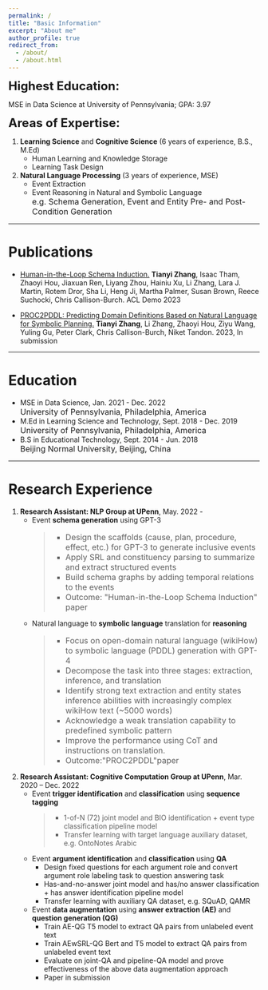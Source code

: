 ```yaml
---
permalink: /
title: "Basic Information"
excerpt: "About me"
author_profile: true
redirect_from: 
  - /about/
  - /about.html
---
```

**<font size=5>Highest Education:</font>**

MSE in Data Science at University of Pennsylvania;  GPA: 3.97

**<font size=5>Areas of Expertise:</font>**
1. **Learning Science** and **Cognitive Science** (6 years of experience, B.S., M.Ed)
    - Human Learning and Knowledge Storage
    - Learning Task Design
2. **Natural Language Processing** (3 years of experience, MSE)
    - Event Extraction
    - Event Reasoning in Natural and Symbolic Language<br>
      <font size=3>e.g. Schema Generation, Event and Entity Pre- and Post- Condition Generation</font>

------

# Publications
- [Human-in-the-Loop Schema Induction.](https://aclanthology.org/2023.acl-demo.1.pdf)
    **Tianyi Zhang**, Isaac Tham, Zhaoyi Hou, Jiaxuan Ren, Liyang Zhou, Hainiu Xu, Li Zhang, Lara J. Martin, Rotem Dror, Sha Li, Heng Ji, Martha Palmer, Susan Brown, Reece Suchocki, Chris Callison-Burch. ACL Demo 2023
    
- [PROC2PDDL: Predicting Domain Definitions Based on Natural Language for Symbolic Planning.](https://123.com)
    **Tianyi Zhang**, Li Zhang, Zhaoyi Hou, Ziyu Wang, Yuling Gu, Peter Clark, Chris Callison-Burch, Niket Tandon. 2023, In submission

------

# Education
  - MSE in Data Science,   Jan. 2021 - Dec. 2022<br>
    <font size=3>University of Pennsylvania, Philadelphia, America</font>
  - M.Ed in Learning Science and Technology,   Sept. 2018 - Dec. 2019<br>
    <font size=3>University of Pennsylvania, Philadelphia, America</font>
  - B.S in Educational Technology,   Sept. 2014 - Jun. 2018<br>
    <font size=3>Beijing Normal University, Beijing, China</font>

------

# Research Experience

1. **Research Assistant: NLP Group at UPenn**, May. 2022 -
    - Event **schema generation** using GPT-3
      <blockquote><font size=3 style='normal'>
        <ul>
        <li>Design the scaffolds (cause, plan, procedure, effect, etc.) for GPT-3 to generate inclusive events</li>
        <li>Apply SRL and constituency parsing to summarize and extract structured events</li>
        <li>Build schema graphs by adding temporal relations to the events</li>
        <li>Outcome: "Human-in-the-Loop Schema Induction" paper</li>
        </ul>
      </font></blockquote>
    - Natural language to **symbolic language** translation for **reasoning**
      <blockquote><font size=3 style='normal'>
        <ul>
        <li>Focus on open-domain natural language (wikiHow) to symbolic language (PDDL) generation with GPT-4</li>
        <li>Decompose the task into three stages: extraction, inference, and translation</li>
        <li>Identify strong text extraction and entity states inference abilities with increasingly complex wikiHow text (~5000 words)</li>
        <li>Acknowledge a weak translation capability to predefined symbolic pattern</li>
        <li>Improve the performance using CoT and instructions on translation.</li>
        <li>Outcome:"PROC2PDDL"paper</li>
        </ul>
      </font></blockquote>
2. **Research Assistant: Cognitive Computation Group at UPenn**, Mar. 2020 – Dec. 2022   
    - Event **trigger identification** and **classification** using **sequence tagging**
        > - 1-of-N (72) joint model and BIO identification + event type classification pipeline model
        > - Transfer learning with target language auxiliary dataset, e.g. OntoNotes Arabic
    - Event **argument identification** and **classification** using **QA**
        - Design fixed questions for each argument role and convert argument role labeling task to question answering task
        - Has-and-no-answer joint model and has/no answer classification + has answer identification pipeline model
        - Transfer learning with auxiliary QA dataset, e.g. SQuAD, QAMR
    - Event **data augmentation** using **answer extraction (AE)** and **question generation (QG)**
        - Train AE-QG T5 model to extract QA pairs from unlabeled event text
        - Train AEwSRL-QG Bert and T5 model to extract QA pairs from unlabeled event text
        - Evaluate on joint-QA and pipeline-QA model and prove effectiveness of the above data augmentation approach
        - Paper in submission


